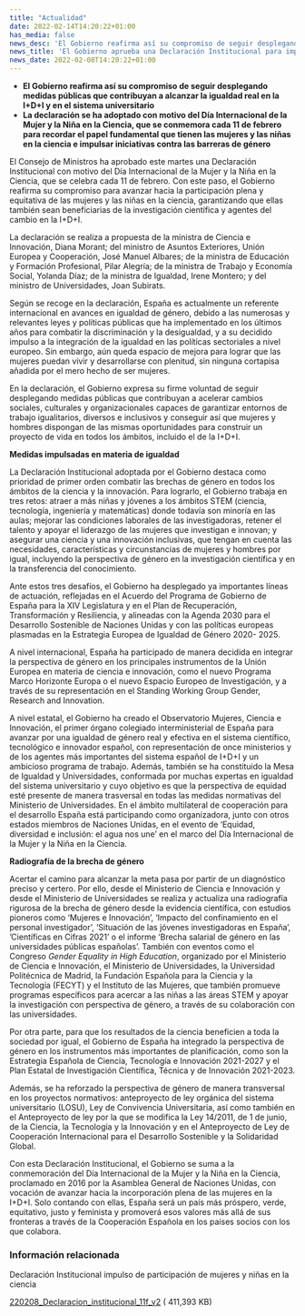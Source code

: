```yaml
---
title: "Actualidad"
date: 2022-02-14T14:20:22+01:00
has_media: false
news_desc: 'El Gobierno reafirma así su compromiso de seguir desplegando medidas públicas que contribuyan a alcanzar la igualdad real en la I+D+I y en el sistema universitario La declaración se ha adoptado con motivo del Día Internacional de la Mujer y la Niña en la Ciencia, que se conmemora cada 11 de febrero para recordar el papel fundamental que tienen las mujeres y las niñas en la ciencia e impulsar iniciativas contra las barreras de género.<b>Este contenido incluye:</b> <i class="fal fa-file-</a><i class="fas fa-external-link-alt"></i> </a><i class="fas fa-external-link-alt"></i>_icon"></i>'
news_title: 'El Gobierno aprueba una Declaración Institucional para impulsar la participación plena y equitativa de las mujeres y las niñas en la ciencia'
news_date: 2022-02-08T14:20:22+01:00
---
```

<ul>
<li><b>El Gobierno reafirma as&iacute; su compromiso de seguir desplegando medidas p&uacute;blicas que contribuyan a alcanzar la igualdad real en la I+D+I y en el sistema universitario</b></li>
<li><b>La declaraci&oacute;n se ha adoptado con motivo del D&iacute;a Internacional de la Mujer y la Ni&ntilde;a en la Ciencia, que se conmemora cada 11 de febrero para recordar el papel fundamental que tienen las mujeres y las ni&ntilde;as en la ciencia e impulsar iniciativas contra las barreras de g&eacute;nero</b></li>
</ul>
<p>El Consejo de Ministros ha aprobado este martes una Declaraci&oacute;n Institucional con motivo del D&iacute;a Internacional de la Mujer y la Ni&ntilde;a en la Ciencia, que se celebra cada 11 de febrero. Con este paso, el Gobierno reafirma su compromiso para avanzar hacia la participaci&oacute;n plena y equitativa de las mujeres y las ni&ntilde;as en la ciencia, garantizando que ellas tambi&eacute;n sean beneficiarias de la investigaci&oacute;n cient&iacute;fica y agentes del cambio en la I+D+I.</p>
<p>La declaraci&oacute;n se realiza a propuesta de la ministra de Ciencia e Innovaci&oacute;n, Diana Morant; del ministro de Asuntos Exteriores, Uni&oacute;n Europea y Cooperaci&oacute;n, Jos&eacute; Manuel Albares; de la ministra de Educaci&oacute;n y Formaci&oacute;n Profesional, Pilar Alegr&iacute;a; de la ministra de Trabajo y Econom&iacute;a Social, Yolanda D&iacute;az; de la ministra de Igualdad, Irene Montero; y del ministro de Universidades, Joan Subirats.</p>
<p>Seg&uacute;n se recoge en la declaraci&oacute;n, Espa&ntilde;a es actualmente un referente internacional en avances en igualdad de g&eacute;nero, debido a las numerosas y relevantes leyes y pol&iacute;ticas p&uacute;blicas que ha implementado en los &uacute;ltimos a&ntilde;os para combatir la discriminaci&oacute;n y la desigualdad, y a su decidido impulso a la integraci&oacute;n de la igualdad en las pol&iacute;ticas sectoriales a nivel europeo. Sin embargo, a&uacute;n queda espacio de mejora para lograr que las mujeres puedan vivir y desarrollarse con plenitud, sin ninguna cortapisa a&ntilde;adida por el mero hecho de ser mujeres.</p>
<p>En la declaraci&oacute;n, el Gobierno expresa su firme voluntad de seguir desplegando medidas p&uacute;blicas que contribuyan a acelerar cambios sociales, culturales y organizacionales capaces de garantizar entornos de trabajo igualitarios, diversos e inclusivos y conseguir as&iacute; que mujeres y hombres dispongan de las mismas oportunidades para construir un proyecto de vida en todos los &aacute;mbitos, incluido el de la I+D+I.</p>
<p><b>Medidas impulsadas en materia de igualdad</b></p>
<p>La Declaraci&oacute;n Institucional adoptada por el Gobierno destaca como prioridad de primer orden combatir las brechas de g&eacute;nero en todos los &aacute;mbitos de la ciencia y la innovaci&oacute;n. Para lograrlo, el Gobierno trabaja en tres retos: atraer a m&aacute;s ni&ntilde;as y j&oacute;venes a los &aacute;mbitos STEM (ciencia, tecnolog&iacute;a, ingenier&iacute;a y matem&aacute;ticas) donde todav&iacute;a son minor&iacute;a en las aulas; mejorar las condiciones laborales de las investigadoras, retener el talento y apoyar el liderazgo de las mujeres que investigan e innovan; y asegurar una ciencia y una innovaci&oacute;n inclusivas, que tengan en cuenta las necesidades, caracter&iacute;sticas y circunstancias de mujeres y hombres por igual, incluyendo la perspectiva de g&eacute;nero en la investigaci&oacute;n cient&iacute;fica y en la transferencia del conocimiento.</p>
<p>Ante estos tres desaf&iacute;os, el Gobierno ha desplegado ya importantes l&iacute;neas de actuaci&oacute;n, reflejadas en el Acuerdo del Programa de Gobierno de Espa&ntilde;a para la XIV Legislatura y en el Plan de Recuperaci&oacute;n, Transformaci&oacute;n y Resiliencia, y alineadas con la Agenda 2030 para el Desarrollo Sostenible de Naciones Unidas y con las pol&iacute;ticas europeas plasmadas en la Estrategia Europea de Igualdad de G&eacute;nero 2020- 2025.</p>
<p>A nivel internacional, Espa&ntilde;a ha participado de manera decidida en integrar la perspectiva de g&eacute;nero en los principales instrumentos de la Uni&oacute;n Europea en materia de ciencia e innovaci&oacute;n, como el nuevo Programa Marco Horizonte Europa o el nuevo Espacio Europeo de Investigaci&oacute;n, y a trav&eacute;s de su representaci&oacute;n en el Standing Working Group Gender, Research and Innovation.&nbsp;</p>
<p>A nivel estatal, el Gobierno ha creado el Observatorio Mujeres, Ciencia e Innovaci&oacute;n, el primer &oacute;rgano colegiado interministerial de Espa&ntilde;a para avanzar por una igualdad de g&eacute;nero real y efectiva en el sistema cient&iacute;fico, tecnol&oacute;gico e innovador espa&ntilde;ol, con representaci&oacute;n de once ministerios y de los agentes m&aacute;s importantes del sistema espa&ntilde;ol de I+D+I y un ambicioso programa de trabajo. Adem&aacute;s, tambi&eacute;n se ha constituido la Mesa de Igualdad y Universidades, conformada por muchas expertas en igualdad del sistema universitario y cuyo objetivo es que la perspectiva de equidad est&eacute; presente de manera trasversal en todas las medidas normativas del Ministerio de Universidades. En el &aacute;mbito multilateral de cooperaci&oacute;n para el desarrollo Espa&ntilde;a est&aacute; participando como organizadora, junto con otros estados miembros de Naciones Unidas, en el evento de &lsquo;Equidad, diversidad e inclusi&oacute;n: el agua nos une&rsquo; en el marco del D&iacute;a Internacional de la Mujer y la Ni&ntilde;a en la Ciencia.</p>
<p><b>Radiograf</b><b>&iacute;a de la brecha de g&eacute;nero</b></p>
<p>Acertar el camino para alcanzar la meta pasa por partir de un diagn&oacute;stico preciso y certero. Por ello, desde el Ministerio de Ciencia e Innovaci&oacute;n y desde el Ministerio de Universidades se realiza y actualiza una radiograf&iacute;a rigurosa de la brecha de g&eacute;nero desde la evidencia cient&iacute;fica, con estudios pioneros como &lsquo;Mujeres e Innovaci&oacute;n&rsquo;, &lsquo;Impacto del confinamiento en el personal investigador&rsquo;, &lsquo;Situaci&oacute;n de las j&oacute;venes investigadoras en Espa&ntilde;a&rsquo;, &rsquo;Cient&iacute;ficas en Cifras 2021&rsquo; o el informe &lsquo;Brecha salarial de g&eacute;nero en las universidades p&uacute;blicas espa&ntilde;olas&rsquo;. Tambi&eacute;n con eventos como el Congreso<span>&nbsp;</span><em>Gender Equality in High Education</em>, organizado por el Ministerio de Ciencia e Innovaci&oacute;n, el Ministerio de Universidades, la Universidad Polit&eacute;cnica de Madrid, la Fundaci&oacute;n Espa&ntilde;ola para la Ciencia y la Tecnolog&iacute;a (FECYT) y el Instituto de las Mujeres, que tambi&eacute;n promueve programas espec&iacute;ficos para acercar a las ni&ntilde;as a las &aacute;reas STEM y apoyar la investigaci&oacute;n con perspectiva de g&eacute;nero, a trav&eacute;s de su colaboraci&oacute;n con las universidades.</p>
<p>Por otra parte, para que los resultados de la ciencia beneficien a toda la sociedad por igual, el Gobierno de Espa&ntilde;a ha integrado la perspectiva de g&eacute;nero en los instrumentos m&aacute;s importantes de planificaci&oacute;n, como son la Estrategia Espa&ntilde;ola de Ciencia, Tecnolog&iacute;a e Innovaci&oacute;n 2021-2027 y el Plan Estatal de Investigaci&oacute;n Cient&iacute;fica, T&eacute;cnica y de Innovaci&oacute;n 2021-2023.</p>
<p>Adem&aacute;s, se ha reforzado la perspectiva de g&eacute;nero de manera transversal en los proyectos normativos: anteproyecto de ley org&aacute;nica del sistema universitario (LOSU), Ley de Convivencia Universitaria, as&iacute; como tambi&eacute;n en el Anteproyecto de ley por la que se modifica la Ley 14/2011, de 1 de junio, de la Ciencia, la Tecnolog&iacute;a y la Innovaci&oacute;n y en el Anteproyecto de Ley de Cooperaci&oacute;n Internacional para el Desarrollo Sostenible y la Solidaridad Global.</p>
<p>Con esta Declaraci&oacute;n Institucional, el Gobierno se suma a la conmemoraci&oacute;n del D&iacute;a Internacional de la Mujer y la Ni&ntilde;a en la Ciencia, proclamado en 2016 por la Asamblea General de Naciones Unidas, con vocaci&oacute;n de avanzar hacia la incorporaci&oacute;n plena de las mujeres en la I+D+I. Solo contando con ellas, Espa&ntilde;a ser&aacute; un pa&iacute;s m&aacute;s pr&oacute;spero, verde, equitativo, justo y feminista y promover&aacute; esos valores m&aacute;s all&aacute; de sus fronteras a trav&eacute;s de la Cooperaci&oacute;n Espa&ntilde;ola en los pa&iacute;ses socios con los que colabora.</p>
	<div class="row"> 
		<div class="col-12 box_card_title d-flex"> 
			<h3 class="title_separador"><i class="fas fa-download"></i>Información relacionada</h3> 
		</div> 
		<div class="col-lg-12 box_card"> <p>Declaración Institucional impulso de participación de mujeres y niñas en la ciencia</p> 
		</div> 
		<div class="col-lg-12 cards_download_cnt">  
			<div class="row"> 
				<div class="download_card"> 
					<a class="card" href="{{<siteurl>}}documentos/PDF/news/220208_Declaracion_institucional_11f_v2.pdf" target="_blank"> 
					<div class="card-header"> 
						   <i class="fal fa-download"></i> 
					</div> </a> 
					<div class="card-body"> 
						<p class="text_file"><a class="card" href="{{<siteurl>}}documentos/PDF/news/220208_Declaracion_institucional_11f_v2.pdf" target="_blank">  
						<span class="tit">220208_Declaracion_institucional_11f_v2</span></a> <i class="fal fa-file-_icon"></i>( 411,393 KB)</p> 
					</div>
				</div> 		
			</div> 
		</div> 
	</div>

